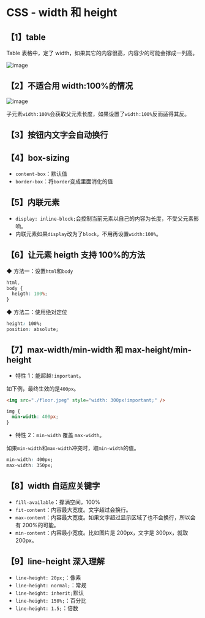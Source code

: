 # CSS - width 和 height

## 【1】table

Table 表格中，定了 width，如果其它的内容很高，内容少的可能会撑成一列高。

![image](https://s1.ax1x.com/2022/03/14/bOuEEn.jpg)

## 【2】不适合用 width:100%的情况

![image](https://s1.ax1x.com/2022/03/14/bOup38.jpg)

子元素`width:100%`会获取父元素长度，如果设置了`width:100%`反而适得其反。

## 【3】按钮内文字会自动换行

## 【4】box-sizing

- `content-box`：默认值
- `border-box`：将`border`变成里面消化的值

## 【5】内联元素

- `display: inline-block;`会控制当前元素以自己的内容为长度，不受父元素影响。
- 内联元素如果`display`改为了`block`，不用再设置`width:100%`。

## 【6】让元素 heigth 支持 100%的方法

◆ 方法一：设置`html`和`body`

```css
html,
body {
  heigth: 100%;
}
```

◆ 方法二：使用绝对定位

```css
height: 100%;
position: absolute;
```

## 【7】max-width/min-width 和 max-height/min-height

- 特性 1：能超越`!important`。

如下例，最终生效的是`400px`。

```html
<img src="./floor.jpeg" style="width: 300px!important;" />
```

```css
img {
  min-width: 400px;
}
```

- 特性 2：`min-width` 覆盖 `max-width`。

如果`min-width`和`max-width`冲突时，取`min-width`的值。

```css
min-width: 400px;
max-width: 350px;
```

## 【8】width 自适应关键字

- `fill-available`：撑满空间，100%
- `fit-content`：内容最大宽度。文字超过会换行。
- `max-content`：内容最大宽度。如果文字超过显示区域了也不会换行，所以会有 200%的可能。
- `min-content`：内容最小宽度。比如图片是 200px，文字是 300px，就取 200px。

## 【9】line-height 深入理解

- `line-height: 20px;`：像素
- `line-height: normal;`：常规
- `line-height: inherit;`默认
- `line-height: 150%;`：百分比
- `line-height: 1.5;`：倍数
